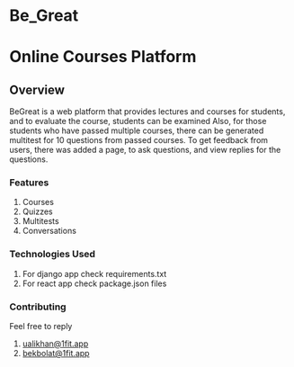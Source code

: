 # Be_Great

# Online Courses Platform

## Overview

BeGreat is a web platform that provides lectures and courses for students, and to evaluate the course, students can be examined
Also, for those students who have passed multiple courses, there can be generated multitest for 10 questions from passed courses.
To get feedback from users, there was added a page, to ask questions, and view replies for the questions.

### Features

1. Courses
2. Quizzes
3. Multitests
4. Conversations

### Technologies Used
1. For django app check requirements.txt
2. For react app check package.json files

### Contributing
Feel free to reply
1. ualikhan@1fit.app
2. bekbolat@1fit.app
